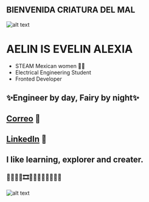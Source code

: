 ## BIENVENIDA CRIATURA DEL MAL

![alt text](https://i.pinimg.com/originals/97/42/a4/9742a44de5f2b13a760d47187117a539.gif "")

# AELIN IS EVELIN ALEXIA 
* STEAM Mexican women 📍💜
* Electrical Engineering Student
* Fronted Developer


## **✨Engineer by day, Fairy by night✨**

## [Correo](evelinalexia.mondragon@gmail.com) 📧

## [LinkedIn](https://www.linkedin.com/in/evelin-mondragon-1296b1299/) 🤠

## I like learning, explorer and creater. 
### 🦝🧚‍♀️💃🎞🎨📸🍕🧃🌺🍃🌵🍁
![alt text](image.png)

